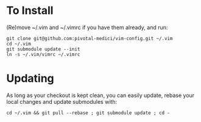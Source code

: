 # To Install

(Re)move ~/.vim and ~/.vimrc if you have them already, and run:

    git clone git@github.com:pivotal-medici/vim-config.git ~/.vim
    cd ~/.vim
    git submodule update --init
    ln -s ~/.vim/vimrc ~/.vimrc

# Updating

As long as your checkout is kept clean, you can easily update, rebase your local changes and update submodules with:

    cd ~/.vim && git pull --rebase ; git submodule update ; cd -
